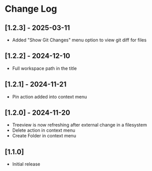 # Change Log

## [1.2.3] - 2025-03-11
 - Added "Show Git Changes" menu option to view git diff for files

## [1.2.2] - 2024-12-10
 - Full workspace path in the title

## [1.2.1] - 2024-11-21
 - Pin action added into context menu

## [1.2.0] - 2024-11-20
 - Treeview is now refreshing after external change in a filesystem
 - Delete action in context menu
 - Create Folder in context menu

## [1.1.0]
- Initial release